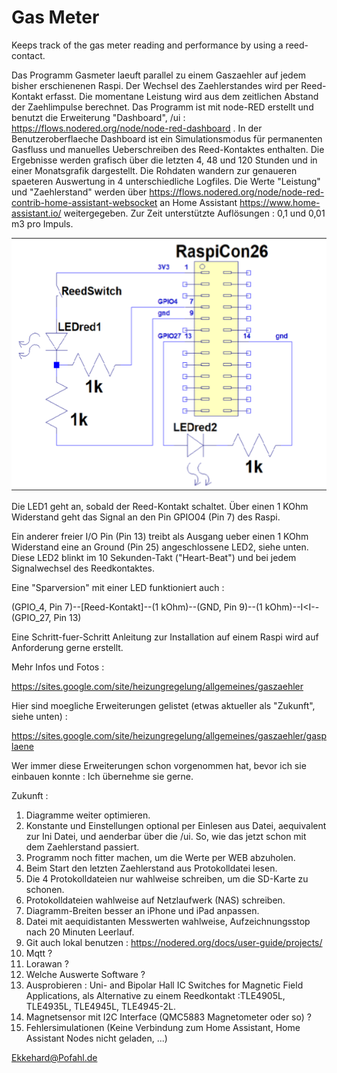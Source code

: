 # Gas Meter

Keeps track of the gas meter reading and performance by using a reed-contact.

Das Programm Gasmeter laeuft parallel zu einem Gaszaehler auf jedem bisher erschienenen Raspi. Der Wechsel des Zaehlerstandes wird per Reed-Kontakt erfasst. Die momentane Leistung wird aus dem zeitlichen Abstand der Zaehlimpulse berechnet. Das Programm ist mit node-RED erstellt und benutzt die Erweiterung "Dashboard", /ui : https://flows.nodered.org/node/node-red-dashboard . In der Benutzeroberflaeche Dashboard ist ein Simulationsmodus für permanenten Gasfluss und manuelles Ueberschreiben des Reed-Kontaktes enthalten. Die Ergebnisse werden grafisch über die letzten 4, 48 und 120 Stunden und in einer Monatsgrafik dargestellt. Die Rohdaten wandern zur genaueren spaeteren Auswertung in 4 unterschiedliche Logfiles. Die Werte "Leistung" und "Zaehlerstand" werden über https://flows.nodered.org/node/node-red-contrib-home-assistant-websocket an Home Assistant https://www.home-assistant.io/ weitergegeben. Zur Zeit unterstützte Auflösungen : 0,1 und 0,01 m3 pro Impuls.


![Schaltplan](Gas_Meter_Connector.png)


Die LED1 geht an, sobald der Reed-Kontakt schaltet. Über einen 1 KOhm Widerstand geht das Signal an den Pin GPIO04 (Pin 7) des Raspi.

Ein anderer freier I/O Pin (Pin 13) treibt als Ausgang ueber einen 1 KOhm Widerstand eine an Ground (Pin 25) angeschlossene LED2, siehe unten. Diese LED2 blinkt im 10 Sekunden-Takt ("Heart-Beat") und bei jedem Signalwechsel des Reedkontaktes.

Eine "Sparversion" mit einer LED funktioniert auch :

(GPIO_4, Pin 7)--[Reed-Kontakt]--(1 kOhm)--(GND, Pin 9)--(1 kOhm)--I<I--(GPIO_27, Pin 13)

Eine Schritt-fuer-Schritt Anleitung zur Installation auf einem Raspi wird auf Anforderung gerne erstellt.

Mehr Infos und Fotos :

https://sites.google.com/site/heizungregelung/allgemeines/gaszaehler

Hier sind moegliche Erweiterungen gelistet (etwas aktueller als "Zukunft", siehe unten) :

https://sites.google.com/site/heizungregelung/allgemeines/gaszaehler/gasplaene

Wer immer diese Erweiterungen schon vorgenommen hat, bevor ich sie einbauen konnte : Ich übernehme sie gerne.

Zukunft :

1. Diagramme weiter optimieren.
1. Konstante und Einstellungen optional per Einlesen aus Datei, aequivalent zur Ini Datei, und aenderbar über die /ui. So, wie das jetzt schon mit dem Zaehlerstand passiert.
1. Programm noch fitter machen, um die Werte per WEB abzuholen.
1. Beim Start den letzten Zaehlerstand aus Protokolldatei lesen.
1. Die 4 Protokolldateien nur wahlweise schreiben, um die SD-Karte zu schonen.
2. Protokolldateien wahlweise auf Netzlaufwerk (NAS) schreiben.
3. Diagramm-Breiten besser an iPhone und iPad anpassen.
4. Datei mit aequidistanten Messwerten wahlweise, Aufzeichnungsstop nach 20 Minuten Leerlauf.
5. Git auch lokal benutzen : https://nodered.org/docs/user-guide/projects/
6. Mqtt ?
7. Lorawan ?
8. Welche Auswerte Software ?
9. Ausprobieren : Uni- and Bipolar Hall IC Switches for Magnetic Field Applications, als Alternative zu einem Reedkontakt :TLE4905L, TLE4935L, TLE4945L, TLE4945-2L.
10. Magnetsensor mit I2C Interface (QMC5883 Magnetometer oder so) ?
11. Fehlersimulationen (Keine Verbindung zum Home Assistant, Home Assistant Nodes nicht geladen, ...)


Ekkehard@Pofahl.de
